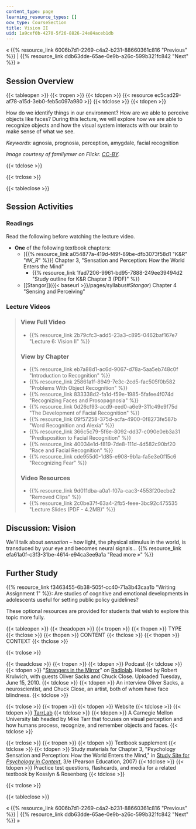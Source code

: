 ```yaml
---
content_type: page
learning_resource_types: []
ocw_type: CourseSection
title: Vision II
uid: 1a9cef0b-4270-5f26-8826-24e84aceb1db
---
```


« {{% resource_link 6006b7d1-2269-c4a2-b231-88660361c816 "Previous" %}} | {{% resource_link ddb63dde-65ae-0e9b-a26c-599b321fc842 "Next" %}} »

Session Overview
----------------

{{< tableopen >}}
{{< tropen >}}
{{< tdopen >}}
{{< resource ec5cad29-af78-a15d-3eb0-feb5c097a980 >}}
{{< tdclose >}}
{{< tdopen >}}


How do we identify things in our environment? How are we able to perceive objects like faces? During this lecture, we will explore how we are able to recognize objects and how the visual system interacts with our brain to make sense of what we see.

_Keywords:_ agnosia, prognosia, perception, amygdale, facial recognition

_Image courtesy of familymwr on Flickr. [CC-BY](http://creativecommons.org/licenses/by/2.0/deed.en)._


{{< tdclose >}}

{{< trclose >}}

{{< tableclose >}}

Session Activities
------------------

### Readings

Read the following before watching the lecture video.

*   **One** of the following textbook chapters:
    *   \[{{% resource_link a054877a-419d-f49f-89be-dfb3073f58d1 "K&R" "#_K_R_" %}}\] Chapter 3, "Sensation and Perception: How the World Enters the Mind"
        *   {{% resource_link 1fad7206-9961-bd95-7888-249ee39494d2 "Study outline for K&R Chapter 3 (PDF)" %}}
    *   [\[Stangor\]]({{< baseurl >}}/pages/syllabus#_Stangor_) Chapter 4 "Sensing and Perceiving"

### Lecture Videos

> ### View Full Video
> 
> *   {{% resource_link 2b79cfc3-add5-23a3-c895-0462baf167e7 "Lecture 6: Vision II" %}}
> 
> ### View by Chapter
> 
> *   {{% resource_link eb7a88d1-ac6d-9067-d78a-5aa5eb748c0f "Introduction to Recognition" %}}
> *   {{% resource_link 25861a1f-8949-7e3c-2cd5-fac505f0b582 "Problems With Object Recognition" %}}
> *   {{% resource_link 833338d2-fa1d-f59e-1985-5fafee4f074d "Recognizing Faces and Prosopagnosia" %}}
> *   {{% resource_link 0d26cf93-acd9-eed0-a6e9-311c49e9f75d "The Development of Facial Recognition" %}}
> *   {{% resource_link 09f57258-375d-acfa-4900-0f8273fe587b "Word Recognition and Alexia" %}}
> *   {{% resource_link 366c5c79-5f6e-8092-dd37-c090e0eb3a31 "Predisposition to Facial Recognition" %}}
> *   {{% resource_link 40034e1d-f819-7de8-111d-4d582c90bf20 "Race and Facial Recognition" %}}
> *   {{% resource_link cde955d0-1d85-e908-9b1a-fa5e3e0f15c6 "Recognizing Fear" %}}
> 
> ### Video Resources
> 
> *   {{% resource_link 9d011dba-a0a1-f07a-cac3-4553f20ecbe2 "Removed Clips" %}}
> *   {{% resource_link 2c0be37f-63a4-2fb5-feee-3bc92c475535 "Lecture Slides (PDF - 4.2MB)" %}}

Discussion: Vision
------------------

We'll talk about _sensation_ – how light, the physical stimulus in the world, is transduced by your eye and becomes neural signals… {{% resource_link efa61a0f-c3f3-31be-4614-e94ca3ee9a1a "Read more »" %}}

Further Study
-------------

{{% resource_link f3463455-6b38-505f-cc40-71a3b43caa1b "Writing Assignment 1" %}}: Are studies of cognitive and emotional developments in adolescents useful for setting public policy guidelines?

These optional resources are provided for students that wish to explore this topic more fully.

{{< tableopen >}}
{{< theadopen >}}
{{< tropen >}}
{{< thopen >}}
TYPE
{{< thclose >}}
{{< thopen >}}
CONTENT
{{< thclose >}}
{{< thopen >}}
CONTEXT
{{< thclose >}}

{{< trclose >}}

{{< theadclose >}}
{{< tropen >}}
{{< tdopen >}}
Podcast
{{< tdclose >}}
{{< tdopen >}}
"[Strangers in the Mirror](http://www.radiolab.org/blogs/radiolab-blog/2010/jun/15/strangers-in-the-mirror/)" on [Radiolab](http://www.radiolab.org/). Hosted by Robert Krulwich, with guests Oliver Sacks and Chuck Close. Uploaded Tuesday, June 15, 2010.
{{< tdclose >}}
{{< tdopen >}}
An interview Oliver Sacks, a neuroscientist, and Chuck Close, an artist, both of whom have face blindness.
{{< tdclose >}}

{{< trclose >}}
{{< tropen >}}
{{< tdopen >}}
Website
{{< tdclose >}}
{{< tdopen >}}
[TarrLab](http://tarrlab.cnbc.cmu.edu/)
{{< tdclose >}}
{{< tdopen >}}
A Carnegie Mellon University lab headed by Mike Tarr that focuses on visual perception and how humans process, recognize, and remember objects and faces.
{{< tdclose >}}

{{< trclose >}}
{{< tropen >}}
{{< tdopen >}}
Textbook supplement
{{< tdclose >}}
{{< tdopen >}}
Study materials for Chapter 3, "Psychology Sensation and Perception: How the World Enters the Mind," in [Study Site for _Psychology in Context_](http://www.pearsonhighered.com/educator/product/Fundamentals-of-Psychology-in-Context/9780205507573.page), 3/e (Pearson Education, 2007)
{{< tdclose >}}
{{< tdopen >}}
Practice test questions, flashcards, and media for a related textbook by Kosslyn & Rosenberg
{{< tdclose >}}

{{< trclose >}}

{{< tableclose >}}

« {{% resource_link 6006b7d1-2269-c4a2-b231-88660361c816 "Previous" %}} | {{% resource_link ddb63dde-65ae-0e9b-a26c-599b321fc842 "Next" %}} »